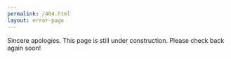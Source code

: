 ```yaml
---
permalink: /404.html
layout: error-page
---
```

Sincere apologies.  This page is still under construction.  Please check back again soon!
